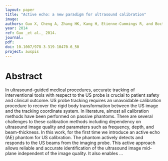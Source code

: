 ```yaml
---
layout: paper
title: "Active echo: a new paradigm for ultrasound calibration"
image:
authors: Guo X, Cheng A, Zhang HK, Kang H, Etienne-Cummings R, and Boctor EM.
year: 2014
ref: Guo _et al._ 2014.
journal:
pdf:
doi: 10.1007/978-3-319-10470-6_50
project: auspis
---
```


# Abstract
 In ultrasound-guided medical procedures, accurate tracking of interventional tools with respect to the US probe is crucial to patient safety and clinical outcome. US probe tracking requires an unavoidable calibration procedure to recover the rigid body transformation between the US image and the tracking coordinate system. In literature, almost all calibration methods have been performed on passive phantoms. There are several challenges to these calibration methods including dependency on ultrasound image quality and parameters such as frequency, depth, and beam-thickness. In this work, for the first time we introduce an active echo (AE) phantom for US calibration. The phantom actively detects and responds to the US beams from the imaging probe. This active approach allows reliable and accurate identification of the ultrasound image mid-plane independent of the image quality. It also enables …
